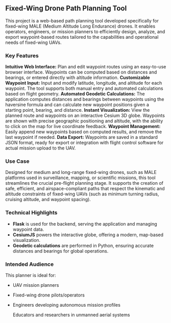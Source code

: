 ## Fixed-Wing Drone Path Planning Tool
This project is a web-based path planning tool developed specifically for fixed-wing MALE (Medium Altitude Long Endurance) drones. It enables operators, engineers, or mission planners to efficiently design, analyze, and export waypoint-based routes tailored to the capabilities and operational needs of fixed-wing UAVs.

### Key Features
**Intuitive Web Interface:** Plan and edit waypoint routes using an easy-to-use browser interface. Waypoints can be computed based on distances and bearings, or entered directly with altitude information.
**Customizable Waypoint Input:** Input and modify latitude, longitude, and altitude for each waypoint. The tool supports both manual entry and automated calculations based on flight geometry.
**Automated Geodetic Calculations:** The application computes distances and bearings between waypoints using the haversine formula and can calculate new waypoint positions given a starting point, bearing, and distance.
**Instant Visualization:** View the planned route and waypoints on an interactive Cesium 3D globe. Waypoints are shown with precise geographic positioning and altitude, with the ability to click on the map for live coordinate feedback.
**Waypoint Management:** Easily append new waypoints based on computed results, and remove the last waypoint if needed.
**Data Export:** Waypoints are saved in a standard JSON format, ready for export or integration with flight control software for actual mission upload to the UAV.

### Use Case
Designed for medium and long-range fixed-wing drones, such as MALE platforms used in surveillance, mapping, or scientific missions, this tool streamlines the crucial pre-flight planning stage. It supports the creation of safe, efficient, and airspace-compliant paths that respect the kinematic and altitude constraints of fixed-wing UAVs (such as minimum turning radius, cruising altitude, and waypoint spacing).

### Technical Highlights
- **Flask** is used for the backend, serving the application and managing waypoint data.
- **CesiumJS** powers the interactive globe, offering a modern, map-based visualization.
- **Geodetic calculations** are performed in Python, ensuring accurate distances and bearings for global operations.

### Intended Audience
This planner is ideal for:
- UAV mission planners
- Fixed-wing drone pilots/operators
- Engineers developing autonomous mission profiles

    Educators and researchers in unmanned aerial systems
